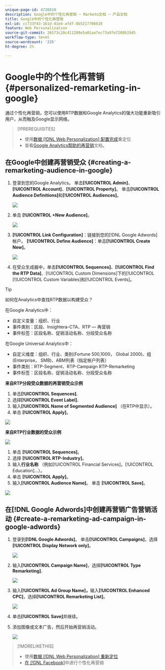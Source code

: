 ```yaml
---
unique-page-id: 4720810
description: Google中的个性化再营销 — Marketo文档 — 产品文档
title: Google中的个性化再营销
exl-id: cc733f43-161d-41e4-afdf-8b5217700810
feature: Web Personalization
source-git-commit: 26573c20c411208e5a01aa7ec73a97e7208b35d5
workflow-type: tm+mt
source-wordcount: '225'
ht-degree: 2%

---
```


# Google中的个性化再营销 {#personalized-remarketing-in-google}

通过个性化再营销，您可以使用RTP数据和Google Analytics的强大功能重新吸引用户，从而触及Google显示网络。

>[!PREREQUISITES]
>
>* 使用[数据 [!DNL Web Personalization] 配置完成](/help/marketo/product-docs/web-personalization/website-retargeting/retargeting-with-web-personalization-data.md)重定位
>* 查看[Google Analytics帮助的再营销](https://support.google.com/analytics/topic/2611283?hl=en&ref_topic=3413645)文档。

## 在Google中创建再营销受众 {#creating-a-remarketing-audience-in-google}

1. 登录到您的Google Analytics。 单击&#x200B;**[!UICONTROL Admin]**、**[!UICONTROL Account]**、**[!UICONTROL Property]**。 单击&#x200B;**[!UICONTROL Audience Definitions]**&#x200B;和&#x200B;**[!UICONTROL Audiences]**。

   ![](assets/remarketing-ga-screenshots.jpg)

1. 单击 **[!UICONTROL +New Audience]**。

   ![](assets/image2015-1-15-17-3a26-3a40.png)

1. **[!UICONTROL Link Configuration]**：链接到您的[!DNL Google Adwords]帐户。 **[!UICONTROL Define Audience]**：单击&#x200B;**[!UICONTROL Create New]**。

   ![](assets/image2015-1-15-17-3a32-3a4.png)

1. 在受众生成器中，单击&#x200B;**[!UICONTROL Sequences]**、**[!UICONTROL Find the RTP Data]**、[!UICONTROL Custom Dimensions]下的[!UICONTROL [!]UICONTROL Custom Variables]和[!UICONTROL Events]。

>[!TIP]
>
>如何在Analytics中查找RTP数据以构建受众？
>
>在Google Analytics中：
>
>* 自定义变量：组织、行业
>* 事件类别：区段、Insightera-CTA、RTP — 再营销
>* 事件标签：区段名称、促销活动名称、分段受众名称
>
>在Google Universal Analytics中：
>
>* 自定义维度：组织、行业、类别(Fortune 500,1000， Global 2000)、组(Enterprise， SMB)、ABM列表（指定帐户列表）
>* 事件类别：RTP-Segment、RTP-Campaign RTP-Remarketing
>* 事件标签：区段名称、促销活动名称、分段受众名称

**来自RTP分段受众数据的再营销受众示例**

1. 单击&#x200B;**[!UICONTROL Sequences].**
1. 选择&#x200B;**[!UICONTROL Event Label].**
1. 输入&#x200B;**[!UICONTROL Name of Segmented Audience]** （在RTP中显示）。
1. 单击 **[!UICONTROL Apply]**。

![](assets/image2015-2-10-14-3a51-3a43.png)

**来自RTP行业数据的受众示例**

![](assets/image2015-1-15-17-3a36-3a5.png)

1. 单击 **[!UICONTROL Sequences]**。
1. 选择 **[!UICONTROL RTP-Industry]**。
1. 输入&#x200B;**行业名称** （例如[!UICONTROL Financial Services]，[!UICONTROL Education]...）。
1. 单击 **[!UICONTROL Apply]**。
1. 输入&#x200B;**[!UICONTROL Audience Name]**。 单击 **[!UICONTROL Save]**。

![](assets/image2015-1-15-18-3a29-3a16.png)

## 在[!DNL Google Adwords]中创建再营销广告营销活动 {#create-a-remarketing-ad-campaign-in-google-adwords}

1. 登录到&#x200B;**[!DNL Google Adwords]**。 单击&#x200B;**[!UICONTROL Campaigns]**，选择&#x200B;**[!UICONTROL Display Network only]**。

   ![](assets/image2015-1-15-18-3a31-3a58.png)

1. 输入&#x200B;**[!UICONTROL Campaign Name]**，选择&#x200B;**[!UICONTROL Type Remarketing].**

   ![](assets/image2015-1-15-18-3a35-3a7.png)

1. 输入&#x200B;**[!UICONTROL Ad Group Name]，**&#x200B;输入&#x200B;**[!UICONTROL Enhanced CPC]**，选择&#x200B;**[!UICONTROL Remarketing List]**。

   ![](assets/image2015-1-15-18-3a51-3a57.png)

1. 单击&#x200B;**[!UICONTROL Save]**&#x200B;并继续。
1. 添加图像或文本广告，然后开始再营销活动。

   ![](assets/image2015-1-15-18-3a47-3a21.png)

>[!MORELIKETHIS]
>
>* 使用[数据 [!DNL Web Personalization] 重新定位](/help/marketo/product-docs/web-personalization/website-retargeting/retargeting-with-web-personalization-data.md)
>* [在 [!DNL Facebook]](/help/marketo/product-docs/web-personalization/website-retargeting/personalized-remarketing-in-facebook.md)中进行个性化再营销
